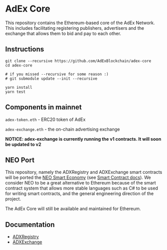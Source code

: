 # AdEx Core

This repository contains the Ethereum-based core of the AdEx Network. This includes facilitating registering publishers, advertisers and the exchange that allows them to bid and pay to each other.

## Instructions

```
git clone --recursive https://github.com/AdExBlockchain/adex-core
cd adex-core

# if you missed --recursive for some reason :)
# git submodule update --init --recursive

yarn install
yarn test

```

## Components in mainnet

``adex-token.eth`` - ERC20 token of AdEx

``adex-exchange.eth`` - the on-chain advertising exchange

**NOTICE: adex-exchange is currently running the v1 contracts. It will soon be updated to v2**

## NEO Port

This repository, namely the ADXRegistry and ADXExchange smart contracts will be ported the [NEO Smart Economy](https://neo.org) (see [Smart Contract docs](http://docs.neo.org/en-us/sc/introduction.html)). We consider NEO to be a great alternative to Ethereum because of the smart contract system that allows more stable languages such as C# to be used for writing smart contracts, and the general engineering direction of the project.

The AdEx Core will still be available and maintained for Ethereum.

## Documentation

- [ADXRegistry](/docs/registry.md)
- [ADXExchange](/docs/exchange.md)
